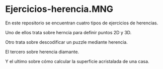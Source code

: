 # Ejercicios-herencia.MNG
En este repositorio se encuentran cuatro tipos de ejercicios de herencias.

Uno de ellos trata sobre herncia para definir puntos 2D y 3D.

Otro trata sobre descodificar un puzzle mediante herencia.

El tercero sobre herencia diamante.

Y el ultimo sobre cómo calcular la superficie acristalada de una casa.
